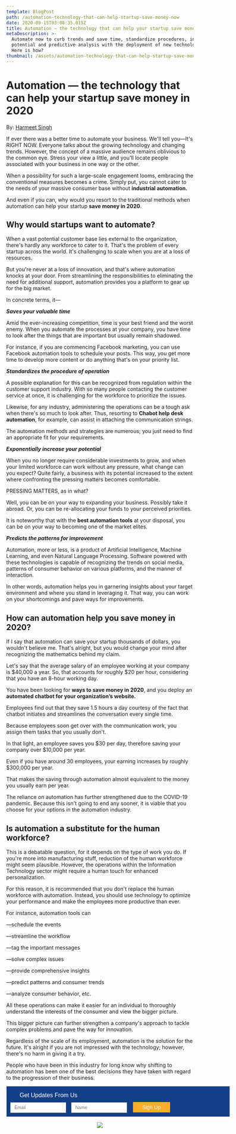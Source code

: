 ```yaml
---
template: BlogPost
path: /automation-technology-that-can-help-startup-save-money-now
date: 2020-09-15T03:08:35.015Z
title: Automation — the technology that can help your startup save money in 2020
metaDescription: >-
  Automate now to curb trends and save time, standardize procedures, increase
  potential and predictive analysis with the deployment of new technologies.
  Here is how?
thumbnail: /assets/automation-technology-that-can-help-startup-save-money-now.png
---
```

# Automation — the technology that can help your startup save money in 2020

By: [Harmeet Singh](https://www.linkedin.com/in/harmeet-singh-402aa3160)



If ever there was a better time to automate your business. We'll tell you—It's RIGHT NOW. Everyone talks about the growing technology and changing trends. However, the concept of a massive audience remains oblivious to the common eye. Stress your view a little, and you'll locate people associated with your business in one way or the other.

When a possibility for such a large-scale engagement looms, embracing the conventional measures becomes a crime. Simply put, you cannot cater to the needs of your massive consumer base without **industrial automation.**

And even if you can, why would you resort to the traditional methods when automation can help your startup **save money in 2020**.

## **Why would startups want to automate?**

When a vast potential customer base lies external to the organization, there's hardly any workforce to cater to it. That's the problem of every startup across the world. It's challenging to scale when you are at a loss of resources.

But you're never at a loss of innovation, and that's where automation knocks at your door. From streamlining the responsibilities to eliminating the need for additional support, automation provides you a platform to gear up for the big market.

In concrete terms, it—

***Saves your valuable time***

Amid the ever-increasing competition, time is your best friend and the worst enemy. When you automate the processes at your company, you have time to look after the things that are important but usually remain shadowed.

For instance, if you are commencing Facebook marketing, you can use Facebook automation tools to schedule your posts. This way, you get more time to develop more content or do anything that's on your priority list.

***Standardizes the procedure of operation***

A possible explanation for this can be recognized from regulation within the customer support industry. With so many people contacting the customer service at once, it is challenging for the workforce to prioritize the issues.

Likewise, for any industry, administering the operations can be a tough ask when there's so much to look after. Thus, resorting to **Chabot help desk automation**, for example, can assist in attaching the communication strings.

The automation methods and strategies are numerous; you just need to find an appropriate fit for your requirements.

***Exponentially increase your potential***

When you no longer require considerable investments to grow, and when your limited workforce can work without any pressure, what change can you expect? Quite fairly, a business with its potential increased to the extent where confronting the pressing matters becomes comfortable.

PRESSING MATTERS, as in what?

Well, you can be on your way to expanding your business. Possibly take it abroad. Or, you can be re-allocating your funds to your perceived priorities.

It is noteworthy that with the **best automation tools** at your disposal, you can be on your way to becoming one of the market elites.

***Predicts the patterns for improvement***

Automation, more or less, is a product of Artificial Intelligence, Machine Learning, and even Natural Language Processing. Software powered with these technologies is capable of recognizing the trends on social media, patterns of consumer behavior on various platforms, and the manner of interaction.

In other words, automation helps you in garnering insights about your target environment and where you stand in leveraging it. That way, you can work on your shortcomings and pave ways for improvements.

## **How can automation help you save money in 2020?**

If I say that automation can save your startup thousands of dollars, you wouldn't believe me. That's alright, but you would change your mind after recognizing the mathematics behind my claim.

Let's say that the average salary of an employee working at your company is $40,000 a year. So, that accounts for roughly $20 per hour, considering that you have an 8-hour working day.

You have been looking for **ways to save money in 2020**, and you deploy an **automated chatbot for your organization’s website.**

Employees find out that they save 1.5 hours a day courtesy of the fact that chatbot initiates and streamlines the conversation every single time.

Because employees soon get over with the communication work, you assign them tasks that you usually don't.

In that light, an employee saves you $30 per day, therefore saving your company over $10,000 per year.

Even if you have around 30 employees, your earning increases by roughly $300,000 per year.

That makes the saving through automation almost equivalent to the money you usually earn per year.

The reliance on automation has further strengthened due to the COVID-19 pandemic. Because this isn't going to end any sooner, it is viable that you choose for your options in the automation industry.

## Is automation a substitute for the human workforce?

This is a debatable question, for it depends on the type of work you do. If you're more into manufacturing stuff, reduction of the human workforce might seem plausible. However, the operations within the Information Technology sector might require a human touch for enhanced personalization.

For this reason, it is recommended that you don't replace the human workforce with automation. Instead, you should use technology to optimize your performance and make the employees more productive than ever.

For instance, automation tools can

—schedule the events

—streamline the workflow

—tag the important messages

—solve complex issues

—provide comprehensive insights

—predict patterns and consumer trends

—analyze consumer behavior, etc.

All these operations can make it easier for an individual to thoroughly understand the interests of the consumer and view the bigger picture.

This bigger picture can further strengthen a company's approach to tackle complex problems and pave the way for innovation.

Regardless of the scale of its employment, automation is the solution for the future. It's alright if you are not impressed with the technology; however, there's no harm in giving it a try.

People who have been in this industry for long know why shifting to automation has been one of the best decisions they have taken with regard to the progression of their business.

<!--Zoho Campaigns Web-Optin Form's Header Code Starts Here-->

<script type="text/javascript" src="https://publ.maillist-manage.com/js/optin.min.js" onload="setupSF('sfa3e251e879e810faf1fdd388070fea6dae6364a62834cb22','ZCFORMVIEW',false,'light',false,'0')"></script>

<script type="text/javascript">
	function runOnFormSubmit_sfa3e251e879e810faf1fdd388070fea6dae6364a62834cb22(th){
		/*Before submit, if you want to trigger your event, "include your code here"*/
	};
</script>

<style>
.quick_form_5_css * {
    -webkit-box-sizing: border-box !important;
    -moz-box-sizing: border-box !important;
    box-sizing: border-box !important;
    overflow-wrap: break-word
}
@media only screen and (max-width: 600px) {.quick_form_5_css[name="SIGNUP_BODY"] { width: 100% !important; min-width: 100% !important; margin: 0px auto !important; padding: 0px !important } .SIGNUP_FLD { width: 90% !important; margin: 10px 5% !important; padding: 0px !important } .SIGNUP_FLD input { margin: 0 !important } }
</style>

<!--Zoho Campaigns Web-Optin Form's Header Code Ends Here--><!--Zoho Campaigns Web-Optin Form Starts Here-->

<div id="sfa3e251e879e810faf1fdd388070fea6dae6364a62834cb22" data-type="signupform" style="opacity: 1;">
	<div id="customForm">
		<div class="quick_form_5_css" style="background-color: rgb(18, 63, 135); z-index: 2; font-family: Arial; border: 1px solid rgb(206, 206, 206); overflow: hidden; width: 600px" name="SIGNUP_BODY">
			<div>
				<div style="font-size: 16px; font-family: Arial; font-weight: normal; color: rgb(255, 255, 255); text-align: left; padding: 15px 35px 5px; display: block; box-sizing: border-box; background-color: rgb(18, 63, 135); height: 28px; width: 382px" id="SIGNUP_HEADING">Get Updates From Us</div>
				<div style="position:relative;">
					<div id="Zc_SignupSuccess" style="display:none;position:absolute;margin-left:4%;width:90%;background-color: white; padding: 3px; border: 3px solid rgb(194, 225, 154);  margin-top: 10px;margin-bottom:10px;word-break:break-all">
						<table width="100%" cellpadding="0" cellspacing="0" border="0">
							<tbody>
								<tr>
									<td width="10%">
										<img class="successicon" src="https://publ.maillist-manage.com/images/challangeiconenable.jpg" align="absmiddle">
									</td>
									<td>
										<span id="signupSuccessMsg" style="color: rgb(73, 140, 132); font-family: sans-serif; font-size: 14px;word-break:break-word">&nbsp;&nbsp;Thank you for Signing Up</span>
									</td>
								</tr>
							</tbody>
						</table>
					</div>
				</div>
				<form method="POST" id="zcampaignOptinForm" style="margin: 0px; width: 100%" action="https://maillist-manage.com/weboptin.zc" target="_zcSignup">
					<div style="background-color: rgb(255, 235, 232); padding: 10px; color: rgb(210, 0, 0); font-size: 11px; margin: 20px 10px 0px; border: 1px solid rgb(255, 217, 211); opacity: 1; display: none" id="errorMsgDiv">Please correct the marked field(s) below.</div>
					<div style="position: relative; margin: 15px 0 10px 10px; width: 150px; height: 28px; display: inline-block" class="SIGNUP_FLD">
						<div id="Zc_SignupSuccess" style="position: absolute; width: 87%; background-color: white; padding: 3px; border: 3px solid rgb(194, 225, 154); margin-bottom: 10px; word-break: break-all; opacity: 1; display: none">
							<div style="width: 20px; padding: 5px; display: table-cell">
								<img class="successicon" src="https://campaigns.zoho.com/images/challangeiconenable.jpg" style="width: 20px">
							</div>
							<div style="display: table-cell">
								<span id="signupSuccessMsg" style="color: rgb(73, 140, 132); font-family: sans-serif; font-size: 14px; line-height: 30px; display: block"></span>
							</div>
						</div>
						<input type="text" style="font-size: 12px; border-width: 1px; border-color: rgb(214, 205, 205); border-style: solid; width: 100%; height: 100%; z-index: 4; outline: none; padding: 5px 10px; color: rgb(113, 106, 106); text-align: left; font-family: &quot;Arial&quot;; border-radius: 0px; background-color: rgb(255, 255, 255); box-sizing: border-box" placeholder="Email" changeitem="SIGNUP_FORM_FIELD" name="CONTACT_EMAIL" id="EMBED_FORM_EMAIL_LABEL">
					</div>
					<div style="position: relative; margin: 15px 0 10px 10px; width: 150px; height: 28px; display: inline-block" class="SIGNUP_FLD">
						<input type="text" style="font-size: 12px; border-width: 1px; border-color: rgb(214, 205, 205); border-style: solid; width: 100%; height: 100%; z-index: 4; outline: none; padding: 5px 10px; color: rgb(113, 106, 106); text-align: left; font-family: &quot;Arial&quot;; border-radius: 0px; background-color: rgb(255, 255, 255); box-sizing: border-box" placeholder="Name" changeitem="SIGNUP_FORM_FIELD" name="LASTNAME" id="EMBED_FORM_NAME_LABEL">
					</div>
					<div style="position: relative; width: 100px; height: 28px; margin: 0 0 10px 12px; display: inline-block" class="SIGNUP_FLD">
						<input type="button" style="text-align: center; width: 100%; height: 100%; z-index: 5; border: 0px; color: rgb(255, 255, 255); cursor: pointer; outline: none; font-size: 14px; background-color: rgb(251, 172, 41); border-radius: 1px" name="SIGNUP_SUBMIT_BUTTON" id="zcWebOptin" value="Sign Up">
					</div>
					<input type="hidden" id="fieldBorder" value="">
					<input type="hidden" id="submitType" name="submitType" value="optinCustomView">
					<input type="hidden" id="emailReportId" name="emailReportId" value="">
					<input type="hidden" id="formType" name="formType" value="QuickForm">
					<input type="hidden" name="zx" id="cmpZuid" value="143747f2">
					<input type="hidden" name="zcvers" value="3.0">
					<input type="hidden" name="oldListIds" id="allCheckedListIds" value="">
					<input type="hidden" id="mode" name="mode" value="OptinCreateView">
					<input type="hidden" id="zcld" name="zcld" value="12e8c5ebfb8d359b">
					<input type="hidden" id="document_domain" value="">
					<input type="hidden" id="zc_Url" value="publ.maillist-manage.com">
					<input type="hidden" id="new_optin_response_in" value="0">
					<input type="hidden" id="duplicate_optin_response_in" value="0">
					<input type="hidden" name="zc_trackCode" id="zc_trackCode" value="ZCFORMVIEW">
					<input type="hidden" id="zc_formIx" name="zc_formIx" value="a3e251e879e810faf1fdd388070fea6dae6364a62834cb22">
					<input type="hidden" id="viewFrom" value="URL_ACTION">
					<span style="display: none" id="dt_CONTACT_EMAIL">1,true,6,Contact Email,2</span>
					<span style="display: none" id="dt_FIRSTNAME">1,false,1,First Name,2</span>
					<span style="display: none" id="dt_LASTNAME">1,false,1,Last Name,2</span>
				</form>
			</div>
		</div>
	</div>
	<img src="https://publ.maillist-manage.com/images/spacer.gif" id="refImage" onload="referenceSetter(this)" style="display:none;">
</div>
<input type="hidden" id="signupFormType" value="QuickForm_Horizontal">
<div id="zcOptinOverLay" oncontextmenu="return false" style="display:none;text-align: center; background-color: rgb(0, 0, 0); opacity: 0.5; z-index: 100; position: fixed; width: 100%; top: 0px; left: 0px; height: 988px;"></div>
<div id="zcOptinSuccessPopup" style="display:none;z-index: 9999;width: 800px; height: 40%;top: 84px;position: fixed; left: 26%;background-color: #FFFFFF;border-color: #E6E6E6; border-style: solid; border-width: 1px;  box-shadow: 0 1px 10px #424242;padding: 35px;">
	<span style="position: absolute;top: -16px;right:-14px;z-index:99999;cursor: pointer;" id="closeSuccess">
		<img src="https://publ.maillist-manage.com/images/videoclose.png">
	</span>
	<div id="zcOptinSuccessPanel"></div>
</div>

<!--Zoho Campaigns Web-Optin Form Ends Here-->

<p>

<center><a href="https://www.linkedin.com/in/harmeetwrites/"><img src="https://i.ibb.co/NKNFNVS/harmeet-singh-support-genie-linkedin-profile-400x.png" ></a>
